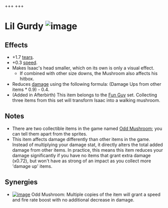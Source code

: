 +++
+++

 # Lil Gurdy ![image](/image/Lil_Gurdy.png) 


Effects
---------


* +1.7 [tears](/wiki/Tears "Tears").
* +0.3 [speed](/wiki/Speed "Speed").
* Makes Isaac's head smaller, which on its own is only a visual effect.
	+ If combined with other size downs, the Mushroom also affects his hitbox.
* Reduces [damage](/wiki/Damage "Damage") using the following formula: (Damage Ups from other items * 0.9) - 0.4.
* (Added in Afterbirth) This item belongs to the [Fun Guy](/wiki/Fun_Guy "Fun Guy") set. Collecting three items from this set will transform Isaac into a walking mushroom.


Notes
-------


* There are two collectible items in the game named [Odd Mushroom](/wiki/Odd_Mushroom "Odd Mushroom"); you can tell them apart from the sprites.
* This item affects damage differently than other items in the game. Instead of multiplying your damage stat, it directly alters the total added damage from other items. In practice, this means this item reduces your damage significantly if you have no items that grant extra damage (x0.72), but won't have as strong of an impact as you collect more 'damage up' items.


Synergies
-----------


* [![image](/image/Odd_Mushroom_(Thin).png)](/wiki/Odd_Mushroom_(Thin) "Odd Mushroom") Odd Mushroom: Multiple copies of the item will grant a speed and fire rate boost with no additional decrease in damage.


